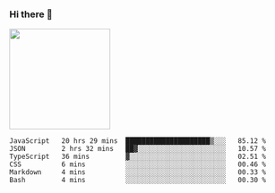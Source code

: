 ### Hi there 👋

<!--
**hwolf0610/hwolf0610** is a ✨ _special_ ✨ repository because its `README.md` (this file) appears on your GitHub profile.

Here are some ideas to get you started:

- 🔭 I’m currently working on ...
- 🌱 I’m currently learning ...
- 👯 I’m looking to collaborate on ...
- 🤔 I’m looking for help with ...
- 💬 Ask me about ...
- 📫 How to reach me: ...
- 😄 Pronouns: ...
- ⚡ Fun fact: ...
-->

<img height="180em" src="https://github-readme-stats.vercel.app/api?username=hwolf0610&show_icons=true&hide_border=true&&count_private=true&include_all_commits=true" />


<!--START_SECTION:waka-->

```text
JavaScript   20 hrs 29 mins  █████████████████████▒░░░   85.12 %
JSON         2 hrs 32 mins   ██▓░░░░░░░░░░░░░░░░░░░░░░   10.57 %
TypeScript   36 mins         ▓░░░░░░░░░░░░░░░░░░░░░░░░   02.51 %
CSS          6 mins          ░░░░░░░░░░░░░░░░░░░░░░░░░   00.46 %
Markdown     4 mins          ░░░░░░░░░░░░░░░░░░░░░░░░░   00.33 %
Bash         4 mins          ░░░░░░░░░░░░░░░░░░░░░░░░░   00.30 %
```

<!--END_SECTION:waka-->
